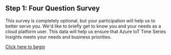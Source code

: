 ## Step 1: Four Question Survey

This survey is completely optional, but your participation will help us to better serve you. We'd like to briefly get to know you and your needs as a cloud platform user. This data will help us ensure that Azure IoT Time Series Insights meets your needs and business priorities.

[Click here to begin](https://forms.office.com/Pages/ResponsePage.aspx?id=v4j5cvGGr0GRqy180BHbRw-RdcMaTpVOuMjcdNJhWyJUODk3SzVSRkRCNVUwV1pWUlFYRjhLWTVHNC4u)

